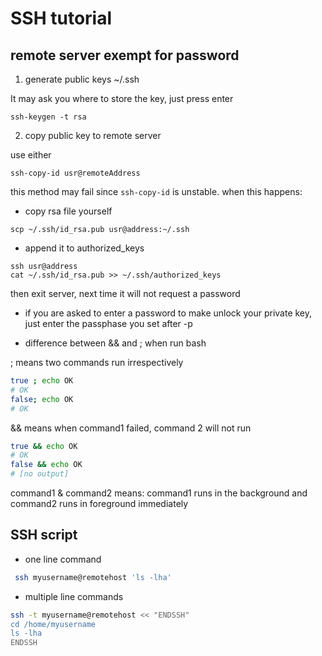 # SSH tutorial

## remote server exempt for password
1. generate public keys ~/.ssh

It may ask you where to store the key, just press enter
```shell
ssh-keygen -t rsa 
```

2. copy public key to remote server

use either
```
ssh-copy-id usr@remoteAddress
```
this method may fail since ```ssh-copy-id``` is unstable. when this happens:

* copy rsa file yourself 
```
scp ~/.ssh/id_rsa.pub usr@address:~/.ssh
```

* append it to authorized_keys
```
ssh usr@address
cat ~/.ssh/id_rsa.pub >> ~/.ssh/authorized_keys
```

then exit server, next time it will not request a password

* if you are asked to enter a password to make unlock your private key, just enter the passphase you set after -p 

* difference between && and ; when run bash 

; means two commands run irrespectively

```bash 
true ; echo OK
# OK
false; echo OK
# OK
```

&& means when command1 failed, command 2 will not run
```bash
true && echo OK
# OK
false && echo OK
# [no output]
```
command1 & command2 means:
    command1 runs in the background and command2 runs in foreground immediately 
    



## SSH script 

- one line command 

```bash 
 ssh myusername@remotehost 'ls -lha'
```

- multiple line commands

```bash
ssh -t myusername@remotehost << "ENDSSH"
cd /home/myusername
ls -lha
ENDSSH
```





